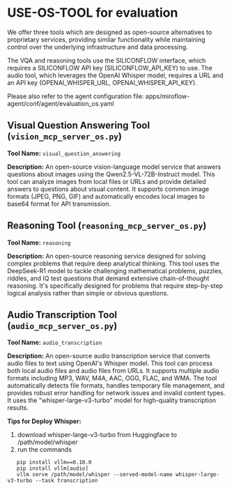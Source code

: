 # USE-OS-TOOL for evaluation

We offer three tools which are designed as open-source alternatives to proprietary services, providing similar functionality while maintaining control over the underlying infrastructure and data processing.

The VQA and reasoning tools use the SILICONFLOW interface, which requires a SILICONFLOW API key (SILICONFLOW_API_KEY) to use. The audio tool, which leverages the OpenAI Whisper model, requires a URL and an API key (OPENAI_WHISPER_URL, OPENAI_WHISPER_API_KEY).

Please also refer to the agent configuration file: apps/miroflow-agent/conf/agent/evaluation_os.yaml

## Visual Question Answering Tool (`vision_mcp_server_os.py`)

**Tool Name:** `visual_question_answering`

**Description:** An open-source vision-language model service that answers questions about images using the Qwen2.5-VL-72B-Instruct model. This tool can analyze images from local files or URLs and provide detailed answers to questions about visual content. It supports common image formats (JPEG, PNG, GIF) and automatically encodes local images to base64 format for API transmission.

## Reasoning Tool (`reasoning_mcp_server_os.py`)

**Tool Name:** `reasoning`

**Description:** An open-source reasoning service designed for solving complex problems that require deep analytical thinking. This tool uses the DeepSeek-R1 model to tackle challenging mathematical problems, puzzles, riddles, and IQ test questions that demand extensive chain-of-thought reasoning. It's specifically designed for problems that require step-by-step logical analysis rather than simple or obvious questions.

## Audio Transcription Tool (`audio_mcp_server_os.py`)

**Tool Name:** `audio_transcription`

**Description:** An open-source audio transcription service that converts audio files to text using OpenAI's Whisper model. This tool can process both local audio files and audio files from URLs. It supports multiple audio formats including MP3, WAV, M4A, AAC, OGG, FLAC, and WMA. The tool automatically detects file formats, handles temporary file management, and provides robust error handling for network issues and invalid content types. It uses the "whisper-large-v3-turbo" model for high-quality transcription results.

**Tips for Deploy Whisper:**

1. download whisper-large-v3-turbo from Huggingface to /path/model/whisper
1. run the commands

```
   pip install vllm==0.10.0
   pip install vllm[audio]
   vllm serve /path/model/whisper --served-model-name whisper-large-v3-turbo --task transcription
```
